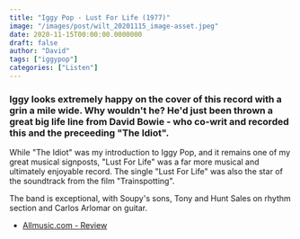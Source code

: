 ```yaml
---
title: "Iggy Pop - Lust For Life (1977)"
image: "/images/post/wilt_20201115_image-asset.jpeg"
date: 2020-11-15T00:00:00.0000000
draft: false
author: "David"
tags: ["iggypop"]
categories: ["Listen"]
---
```

### Iggy looks extremely happy on the cover of this record with a grin a mile wide. Why wouldn't he? He'd just been thrown a great big life line from David Bowie - who co-writ and recorded this and the preceeding "The Idiot".

 While "The Idiot" was my introduction to Iggy Pop, and it remains one of my great musical signposts, "Lust For Life" was a far more musical and ultimately enjoyable record. The single "Lust For Life" was also the star of the soundtrack from the film "Trainspotting".

 The band is exceptional, with Soupy's sons, Tony and Hunt Sales on rhythm section and Carlos Arlomar on guitar.

-  [Allmusic.com - Review](https://www.allmusic.com/album/lust-for-life-mw0000654897)